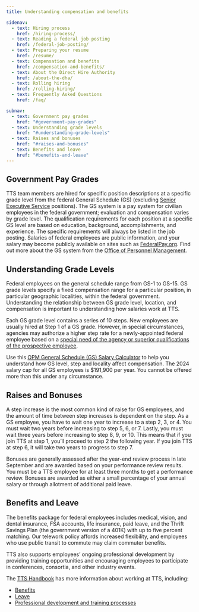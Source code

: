 ```yaml
---
title: Understanding compensation and benefits

sidenav:
  - text: Hiring process
    href: /hiring-process/
  - text: Reading a federal job posting
    href: /federal-job-posting/
  - text: Preparing your resume
    href: /resume/
  - text: Compensation and benefits
    href: /compensation-and-benefits/
  - text: About the Direct Hire Authority
    href: /about-the-dha/
  - text: Rolling hiring
    href: /rolling-hiring/
  - text: Frequently Asked Questions
    href: /faq/

subnav:
  - text: Government pay grades
    href: "#government-pay-grades"
  - text: Understanding grade levels
    href: "#understanding-grade-levels"
  - text: Raises and bonuses
    href: "#raises-and-bonuses"
  - text: Benefits and leave
    href: "#benefits-and-leave"
---
```


## Government Pay Grades

TTS team members are hired for specific position descriptions at a
specific grade level from the federal General Schedule (GS) (excluding
[Senior Executive Service](https://www.opm.gov/policy-data-oversight/senior-executive-service/) positions). The GS system is a pay system for civilian employees in
the federal government; evaluation and compensation varies by grade
level. The qualification requirements for each position at a specific GS
level are based on education, background, accomplishments, and
experience. The specific requirements will always be listed in the job
posting. Salaries of federal employees are public information, and your
salary may become publicly available on sites such as
[FederalPay.org](https://www.federalpay.org/employees). Find
out more about the GS system from the [Office of Personnel
Management](https://www.opm.gov/policy-data-oversight/pay-leave/pay-systems/general-schedule/).

## Understanding Grade Levels

Federal employees on the general schedule range from GS-1 to GS-15. GS grade levels specify a fixed compensation range for a particular
position, in particular geographic localities, within the federal
government. Understanding the relationship between GS grade level,
location, and compensation is important to understanding how salaries
work at TTS.

Each GS grade level contains a series of 10 steps. New employees are
usually hired at Step 1 of a GS grade. However, in special
circumstances, agencies may authorize a higher step rate for a
newly-appointed federal employee based on a [special need of the agency
or superior qualifications of the prospective
employee](https://www.opm.gov/policy-data-oversight/pay-leave/pay-administration/fact-sheets/superior-qualifications-and-special-needs-pay-setting-authority/).

Use this [OPM General Schedule (GS) Salary
Calculator](https://www.opm.gov/policy-data-oversight/pay-leave/salaries-wages/2024/general-schedule-gs-salary-calculator/)
to help you understand how GS level, step and locality affect
compensation. The 2024 salary cap for all GS employees is $191,900 per year. You
cannot be offered more than this under any circumstance.

## Raises and Bonuses

A step increase is the most common kind of raise for GS employees, and
the amount of time between step increases is dependent on the step. As a
GS employee, you have to wait one year to increase to a step 2, 3, or 4.
You must wait two years before increasing to step 5, 6, or 7. Lastly,
you must wait three years before increasing to step 8, 9, or 10. This
means that if you join TTS at step 1, you’ll proceed to step 2 the
following year. If you join TTS at step 6, it will take two years to
progress to step 7.

Bonuses are generally assessed after the year-end review process in late
September and are awarded based on your performance review results. You
must be a TTS employee for at least three months to get a performance
review. Bonuses are awarded as either a small percentage of your annual
salary or through allotment of additional paid leave.

## Benefits and Leave

The benefits package for federal employees includes medical, vision, and
dental insurance, FSA accounts, life insurance, paid leave, and the
Thrift Savings Plan (the government version of a 401K) with up to five
percent matching. Our telework policy affords increased flexibility, and
employees who use public transit to commute may claim commuter benefits.

TTS also supports employees’ ongoing professional development by
providing training opportunities and encouraging employees to
participate in conferences, consortia, and other industry events.

The [TTS Handbook](https://handbook.18f.gov/) has more information
about working at TTS, including:

-   [Benefits](https://handbook.18f.gov/benefits/)
-   [Leave](https://handbook.18f.gov/benefits/#leave)
-   [Professional development and training processes](https://handbook.18f.gov/conferences-events-training/)

